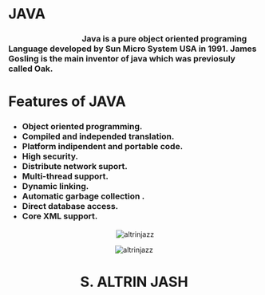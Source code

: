# JAVA 
<!---
Altrinjazz/Altrinjazz is a ✨ special ✨ repository because its `README.md` (this file) appears on your GitHub profile.
You can click the Preview link to take a look at your changes.
--->
<h3>&nbsp;&nbsp;&nbsp;&nbsp;&nbsp;&nbsp;&nbsp;&nbsp;&nbsp;&nbsp;&nbsp;&nbsp;&nbsp;&nbsp;&nbsp;&nbsp;&nbsp;&nbsp;&nbsp;&nbsp;&nbsp;&nbsp;&nbsp;&nbsp;&nbsp;&nbsp;&nbsp;&nbsp;&nbsp;&nbsp;&nbsp;&nbsp;&nbsp;&nbsp;&nbsp;&nbsp;&nbsp;&nbsp;Java is a pure object oriented programing Language developed by Sun Micro System USA in 1991.&nbsp;James Gosling is the main inventor of java which was previosuly called Oak.</h3> 
<h1>Features of JAVA</h1>
<h3>
    <ul>
         <div > 
                    <li> Object oriented programming.</li>
                    <li>Compiled and independed translation. </li>
                    <li> Platform indipendent and portable code.</li>
                    <li> High security.</li>
                    <li> Distribute network suport.</li>
                    <li> Multi-thread support.</li>
                    <li> Dynamic linking.</li>
                    <li> Automatic garbage collection .</li>
                    <li> Direct database access.</li>
                    <li> Core XML support.</li>
            </div>
    </ul> 
</h3> 
<p align="center">&nbsp;<img align="center" src="https://github-readme-stats.vercel.app/api?username=altrinjazz&show_icons=true&locale=en" alt="altrinjazz" /></p>
<p align="center"><img align="center" src="https://github-readme-streak-stats.herokuapp.com/?user=altrinjazz&" alt="altrinjazz" /></p>
<h1 align="center"> S. ALTRIN JASH</h1>
